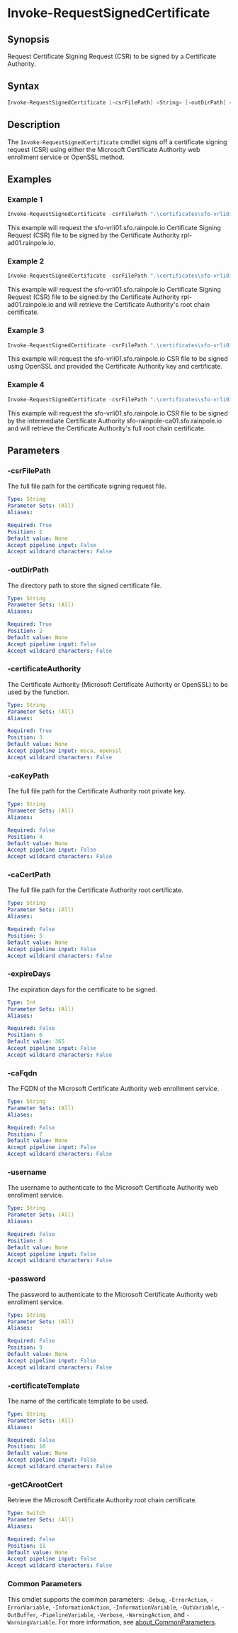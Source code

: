 # Invoke-RequestSignedCertificate

## Synopsis

Request Certificate Signing Request (CSR) to be signed by a Certificate Authority.

## Syntax

```powershell
Invoke-RequestSignedCertificate [-csrFilePath] <String> [-outDirPath] <String> [-certificateAuthority] <String> [-caKeyPath] <String> [-caCertPath] <String> [-expireDays] <Int> [-caFqdn] <String> [-username] <String>  [-password] <String> [-certificateTemplate] <String> [-getCArootCert] <Switch>
```

## Description

The `Invoke-RequestSignedCertificate` cmdlet signs off a certificate signing request (CSR) using either the Microsoft Certificate Authority web enrollment service or OpenSSL method.

## Examples

### Example 1

```powershell
Invoke-RequestSignedCertificate -csrFilePath ".\certificates\sfo-vrli01.sfo.rainpole.io.csr" -outDirPath ".\certificates" -certificateAuthority "msca" -caFqdn "rainpole-ca01.rainpole.io" -username "Administrator" -password "VMw@re1!" -certificateTemplate "VMware"
```

This example will request the sfo-vrli01.sfo.rainpole.io Certificate Signing Request (CSR) file to be signed by the Certificate Authority rpl-ad01.rainpole.io.

### Example 2

```powershell
Invoke-RequestSignedCertificate -csrFilePath ".\certificates\sfo-vrli01.sfo.rainpole.io.csr" -outDirPath ".\certificates" -certificateAuthority "msca" -caFqdn "rainpole-ca01.rainpole.io" -username "Administrator" -password "VMw@re1!" -certificateTemplate "VMware" -getCArootCert
```

This example will request the sfo-vrli01.sfo.rainpole.io Certificate Signing Request (CSR) file to be signed by the Certificate Authority rpl-ad01.rainpole.io and will retrieve the Certificate Authority's root chain certificate.

### Example 3

```powershell
Invoke-RequestSignedCertificate -csrFilePath ".\certificates\sfo-vrli01.sfo.rainpole.io.csr" -outDirPath ".\certificates" -certificateAuthority "openssl" -caKeyPath ".\certificates\CAroot.key" -caCertPath ".\certificates\CAroot.pem" -expireDays 365
```

This example will request the sfo-vrli01.sfo.rainpole.io CSR file to be signed using OpenSSL and provided the Certificate Authority key and certificate.

### Example 4

```powershell
Invoke-RequestSignedCertificate -csrFilePath ".\certificates\sfo-vrli01.sfo.rainpole.io.csr" -outDirPath ".\certificates" -certificateAuthority "msca" -caFqdn "sfo-rainpole-ca01.sfo.rainpole.io" -username "Administrator" -password "VMw@re1!" -certificateTemplate "VMware" -getCArootCert
```

This example will request the sfo-vrli01.sfo.rainpole.io CSR file to be signed by the intermediate Certificate Authority sfo-rainpole-ca01.sfo.rainpole.io and will retrieve the Certificate Authority's full root chain certificate.

## Parameters

### -csrFilePath

The full file path for the certificate signing request file.

```yaml
Type: String
Parameter Sets: (All)
Aliases:

Required: True
Position: 1
Default value: None
Accept pipeline input: False
Accept wildcard characters: False
```

### -outDirPath

The directory path to store the signed certificate file.

```yaml
Type: String
Parameter Sets: (All)
Aliases:

Required: True
Position: 2
Default value: None
Accept pipeline input: False
Accept wildcard characters: False
```

### -certificateAuthority

The Certificate Authority (Microsoft Certificate Authority or OpenSSL) to be used by the function.

```yaml
Type: String
Parameter Sets: (All)
Aliases:

Required: True
Position: 3
Default value: None
Accept pipeline input: msca, openssl
Accept wildcard characters: False
```

### -caKeyPath

The full file path for the Certificate Authority root private key.

```yaml
Type: String
Parameter Sets: (All)
Aliases:

Required: False
Position: 4
Default value: None
Accept pipeline input: False
Accept wildcard characters: False
```

### -caCertPath

The full file path for the Certificate Authority root certificate.

```yaml
Type: String
Parameter Sets: (All)
Aliases:

Required: False
Position: 5
Default value: None
Accept pipeline input: False
Accept wildcard characters: False
```

### -expireDays

The expiration days for the certificate to be signed.

```yaml
Type: Int
Parameter Sets: (All)
Aliases:

Required: False
Position: 6
Default value: 365
Accept pipeline input: False
Accept wildcard characters: False
```

### -caFqdn

The FQDN of the Microsoft Certificate Authority web enrollment service.

```yaml
Type: String
Parameter Sets: (All)
Aliases:

Required: False
Position: 7
Default value: None
Accept pipeline input: False
Accept wildcard characters: False
```

### -username

The username to authenticate to the Microsoft Certificate Authority web enrollment service.

```yaml
Type: String
Parameter Sets: (All)
Aliases:

Required: False
Position: 8
Default value: None
Accept pipeline input: False
Accept wildcard characters: False
```

### -password

The password to authenticate to the Microsoft Certificate Authority web enrollment service.

```yaml
Type: String
Parameter Sets: (All)
Aliases:

Required: False
Position: 9
Default value: None
Accept pipeline input: False
Accept wildcard characters: False
```

### -certificateTemplate

The name of the certificate template to be used. 

```yaml
Type: String
Parameter Sets: (All)
Aliases:

Required: False
Position: 10
Default value: None
Accept pipeline input: False
Accept wildcard characters: False
```

### -getCArootCert

Retrieve the Microsoft Certificate Authority root chain certificate. 

```yaml
Type: Switch
Parameter Sets: (All)
Aliases:

Required: False
Position: 11
Default value: None
Accept pipeline input: False
Accept wildcard characters: False
```

### Common Parameters

This cmdlet supports the common parameters: `-Debug`, `-ErrorAction`, `-ErrorVariable`, `-InformationAction`, `-InformationVariable`, `-OutVariable`, `-OutBuffer`, `-PipelineVariable`, `-Verbose`, `-WarningAction`, and `-WarningVariable`. For more information, see [about_CommonParameters](http://go.microsoft.com/fwlink/?LinkID=113216).
